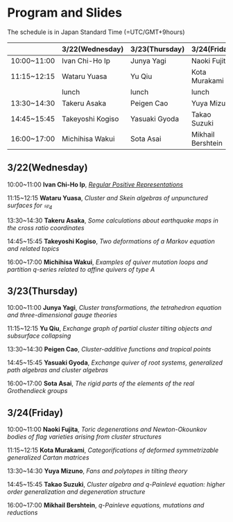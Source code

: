 <script type="text/x-mathjax-config">MathJax.Hub.Config({tex2jax:{inlineMath:[['\$','\$'],['\\(','\\)']],processEscapes:true},CommonHTML: {matchFontHeight:false}});</script> 
<script type="text/javascript" async src="https://cdnjs.cloudflare.com/ajax/libs/mathjax/2.7.1/MathJax.js?config=TeX-MML-AM_CHTML"></script>

# Program and Slides

The schedule is in Japan Standard Time (=UTC/GMT+9hours)

||3/22(Wednesday)|3/23(Thursday)|3/24(Friday)|
|----|----|----|----|
|10:00~11:00|Ivan Chi-Ho Ip|Junya Yagi|Naoki Fujita|
|11:15~12:15|Wataru Yuasa|Yu Qiu|Kota Murakami|
||lunch|lunch|lunch|
|13:30~14:30|Takeru Asaka|Peigen Cao|Yuya Mizuno|
|14:45~15:45|Takeyoshi Kogiso|Yasuaki Gyoda|Takao Suzuki|
|16:00~17:00|Michihisa Wakui|Sota Asai|Mikhail Bershtein|

## 3/22(Wednesday)
10:00~11:00 **Ivan Chi-Ho Ip**, [_Regular Positive Representations_](slides/Ivan_Ip.pdf)

11:15~12:15 **Wataru Yuasa**, _Cluster and Skein algebras of unpunctured surfaces for $\mathfrak{sp}_4$_

13:30~14:30 **Takeru Asaka**, _Some calculations about earthquake maps in the cross ratio coordinates_

14:45~15:45 **Takeyoshi Kogiso**, _Two deformations of a Markov equation and related topics_

16:00~17:00 **Michihisa Wakui**, _Examples of quiver mutation loops and partition $q$-series related to affine quivers of type $A$_

## 3/23(Thursday)

10:00~11:00 **Junya Yagi**, _Cluster transformations, the tetrahedron equation and three-dimensional gauge theories_

11:15~12:15 **Yu Qiu**, _Exchange graph of partial cluster tilting objects and subsurface collapsing_

13:30~14:30 **Peigen Cao**, _Cluster-additive functions and tropical points_

14:45~15:45 **Yasuaki Gyoda**, _Exchange quiver of root systems, generalized path algebras and cluster algebras_

16:00~17:00 **Sota Asai**, _The rigid parts of the elements of the real Grothendieck groups_

## 3/24(Friday)

10:00~11:00 **Naoki Fujita**, _Toric degenerations and Newton-Okounkov bodies of flag varieties arising from cluster structures_

11:15~12:15 **Kota Murakami**, _Categorifications of deformed symmetrizable generalized Cartan matrices_

13:30~14:30 **Yuya Mizuno**, _Fans and polytopes in tilting theory_

14:45~15:45 **Takao Suzuki**, _Cluster algebra and $q$-Painlevé equation: higher order generalization and degeneration structure_

16:00~17:00 **Mikhail Bershtein**, _$q$-Painleve equations, mutations and reductions_
